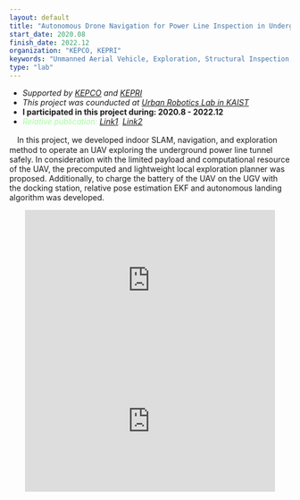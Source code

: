 ```yaml
---
layout: default
title: "Autonomous Drone Navigation for Power Line Inspection in Underground"
start_date: 2020.08
finish_date: 2022.12
organization: "KEPCO, KEPRI"
keywords: "Unmanned Aerial Vehicle, Exploration, Structural Inspection, Underground Navigation"
type: "lab"
---
```


* *Supported by [KEPCO](https://home.kepco.co.kr/kepco/EN/main.do) and [KEPRI](https://www.kepri.re.kr:20808/index)*
* *This project was counducted at [Urban Robotics Lab in KAIST](http://urobot.kaist.ac.kr/)*
* **I participated in this project during: 2020.8 - 2022.12**
* *<span style="color:#a0ffa0">Relative publication: [Link1](https://ieeexplore.ieee.org/abstract/document/9636611), [Link2](https://link.springer.com/chapter/10.1007/978-981-16-4803-8_16)</span>*

　In this project, we developed indoor SLAM, navigation, and exploration method to operate an UAV exploring the underground power line tunnel safely. In consideration with the limited payload and computational resource of the UAV, the precomputed and lightweight local exploration planner was proposed. Additionally, to charge the battery of the UAV on the UGV with the docking station, relative pose estimation EKF and autonomous landing algorithm was developed.

  <p align="center">
      <iframe width="448" height="252" src="https://www.youtube.com/embed/S3XAOMek2mo" title="YouTube video player" frameborder="0" allow="accelerometer; autoplay; clipboard-write; encrypted-media; gyroscope; picture-in-picture" allowfullscreen></iframe>
      <iframe width="448" height="252" src="https://www.youtube.com/embed/2nyaDcgCnaw" title="YouTube video player" frameborder="0" allow="accelerometer; autoplay; clipboard-write; encrypted-media; gyroscope; picture-in-picture" allowfullscreen></iframe>
  </p>